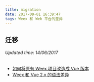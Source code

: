 ```yaml
---
title: migration
date: 2017-09-01 16:39:47
tags: Weex 和 Web 平台的差异
---
```


## 迁移
###### Updated time: 14/06/2017

* [如何将原有 Weex 项目改造成 Vue 版本](https://github.com/2017/09/02/migration-from-weex)
* [Weex 和 Vue 2.x 的语法差异](https://github.com/2017/09/02/difference-Weex-Vue2-x)